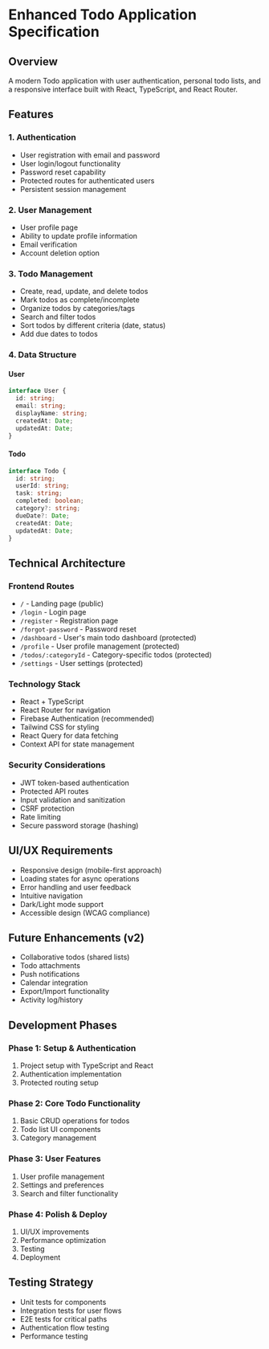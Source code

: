 # Enhanced Todo Application Specification

## Overview
A modern Todo application with user authentication, personal todo lists, and a responsive interface built with React, TypeScript, and React Router.

## Features

### 1. Authentication
- User registration with email and password
- User login/logout functionality
- Password reset capability
- Protected routes for authenticated users
- Persistent session management

### 2. User Management
- User profile page
- Ability to update profile information
- Email verification
- Account deletion option

### 3. Todo Management
- Create, read, update, and delete todos
- Mark todos as complete/incomplete
- Organize todos by categories/tags
- Search and filter todos
- Sort todos by different criteria (date, status)
- Add due dates to todos

### 4. Data Structure

#### User
```typescript
interface User {
  id: string;
  email: string;
  displayName: string;
  createdAt: Date;
  updatedAt: Date;
}
```

#### Todo
```typescript
interface Todo {
  id: string;
  userId: string;
  task: string;
  completed: boolean;
  category?: string;
  dueDate?: Date;
  createdAt: Date;
  updatedAt: Date;
}
```

## Technical Architecture

### Frontend Routes
- `/` - Landing page (public)
- `/login` - Login page
- `/register` - Registration page
- `/forgot-password` - Password reset
- `/dashboard` - User's main todo dashboard (protected)
- `/profile` - User profile management (protected)
- `/todos/:categoryId` - Category-specific todos (protected)
- `/settings` - User settings (protected)

### Technology Stack
- React + TypeScript
- React Router for navigation
- Firebase Authentication (recommended)
- Tailwind CSS for styling
- React Query for data fetching
- Context API for state management

### Security Considerations
- JWT token-based authentication
- Protected API routes
- Input validation and sanitization
- CSRF protection
- Rate limiting
- Secure password storage (hashing)

## UI/UX Requirements
- Responsive design (mobile-first approach)
- Loading states for async operations
- Error handling and user feedback
- Intuitive navigation
- Dark/Light mode support
- Accessible design (WCAG compliance)

## Future Enhancements (v2)
- Collaborative todos (shared lists)
- Todo attachments
- Push notifications
- Calendar integration
- Export/Import functionality
- Activity log/history

## Development Phases

### Phase 1: Setup & Authentication
1. Project setup with TypeScript and React
2. Authentication implementation
3. Protected routing setup

### Phase 2: Core Todo Functionality
1. Basic CRUD operations for todos
2. Todo list UI components
3. Category management

### Phase 3: User Features
1. User profile management
2. Settings and preferences
3. Search and filter functionality

### Phase 4: Polish & Deploy
1. UI/UX improvements
2. Performance optimization
3. Testing
4. Deployment

## Testing Strategy
- Unit tests for components
- Integration tests for user flows
- E2E tests for critical paths
- Authentication flow testing
- Performance testing 